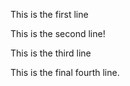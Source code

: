 This is the first line

This is the second line!

This is the third line

This is the final fourth line.
